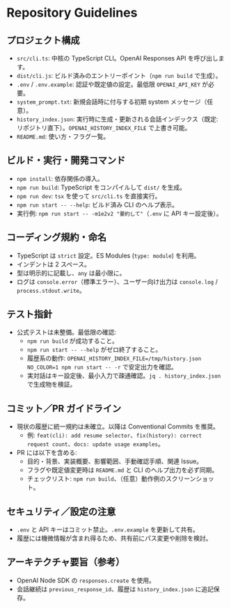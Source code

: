 # Repository Guidelines

## プロジェクト構成
- `src/cli.ts`: 中核の TypeScript CLI。OpenAI Responses API を呼び出します。
- `dist/cli.js`: ビルド済みのエントリーポイント（`npm run build` で生成）。
- `.env` / `.env.example`: 認証や既定値の設定。最低限 `OPENAI_API_KEY` が必要。
- `system_prompt.txt`: 新規会話時に付与する初期 system メッセージ（任意）。
- `history_index.json`: 実行時に生成・更新される会話インデックス（既定: リポジトリ直下）。`OPENAI_HISTORY_INDEX_FILE` で上書き可能。
- `README.md`: 使い方・フラグ一覧。

## ビルド・実行・開発コマンド
- `npm install`: 依存関係の導入。
- `npm run build`: TypeScript をコンパイルして `dist/` を生成。
- `npm run dev`: `tsx` を使って `src/cli.ts` を直接実行。
- `npm run start -- --help`: ビルド済み CLI のヘルプ表示。
- 実行例: `npm run start -- -m1e2v2 "要約して"`（`.env` に API キー設定後）。

## コーディング規約・命名
- TypeScript は `strict` 設定。ES Modules (`type: module`) を利用。
- インデントは 2 スペース。
- 型は明示的に記載し、`any` は最小限に。
- ログは `console.error`（標準エラー）、ユーザー向け出力は `console.log` / `process.stdout.write`。

## テスト指針
- 公式テストは未整備。最低限の確認:
  - `npm run build` が成功すること。
  - `npm run start -- --help` がゼロ終了すること。
  - 履歴系の動作: `OPENAI_HISTORY_INDEX_FILE=/tmp/history.json NO_COLOR=1 npm run start -- -r` で安定出力を確認。
  - 実対話はキー設定後、最小入力で疎通確認。`jq . history_index.json` で生成物を検証。

## コミット／PR ガイドライン
- 現状の履歴に統一規約は未確立。以降は Conventional Commits を推奨。
  - 例: `feat(cli): add resume selector`、`fix(history): correct request count`、`docs: update usage examples`。
- PR には以下を含める:
  - 目的・背景、実装概要、影響範囲、手動確認手順、関連 Issue。
  - フラグや既定値変更時は `README.md` と CLI のヘルプ出力を必ず同期。
  - チェックリスト: `npm run build`、（任意）動作例のスクリーンショット。

## セキュリティ／設定の注意
- `.env` と API キーはコミット禁止。`.env.example` を更新して共有。
- 履歴には機微情報が含まれ得るため、共有前にパス変更や削除を検討。

## アーキテクチャ要旨（参考）
- OpenAI Node SDK の `responses.create` を使用。
- 会話継続は `previous_response_id`、履歴は `history_index.json` に追記保存。
